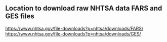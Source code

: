 ## Location to download raw NHTSA data FARS and GES files
https://www.nhtsa.gov/file-downloads?p=nhtsa/downloads/FARS/
https://www.nhtsa.gov/file-downloads?p=nhtsa/downloads/GES/